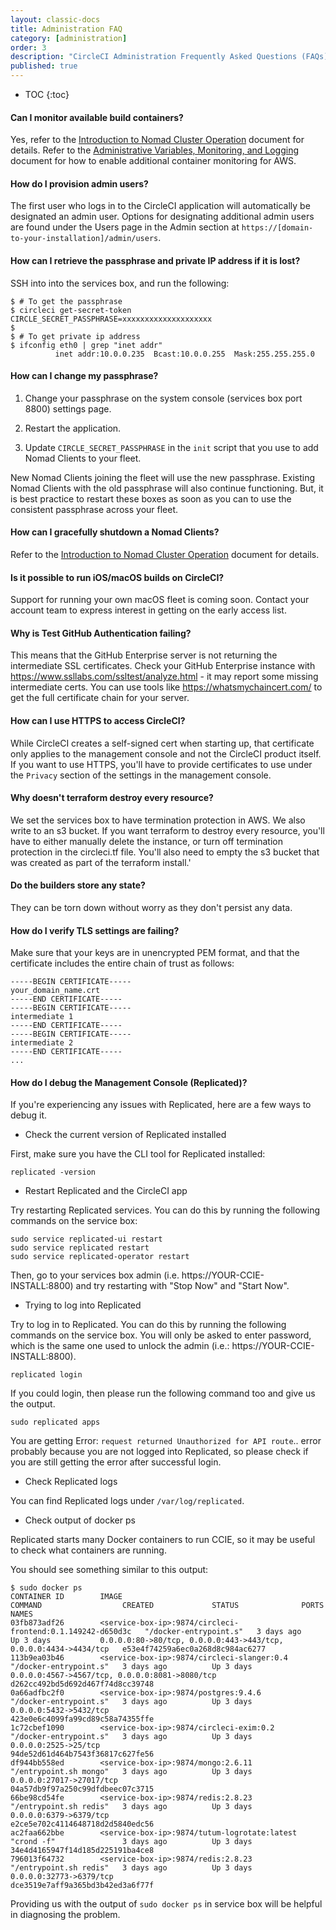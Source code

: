 ```yaml
---
layout: classic-docs
title: Administration FAQ
category: [administration]
order: 3
description: "CircleCI Administration Frequently Asked Questions (FAQs)."
published: true
---
```


* TOC
{:toc}

#### Can I monitor available build containers?

Yes, refer to the [Introduction to Nomad Cluster Operation]({{site.baseurl}}/2.0/nomad) document for details. Refer to the [Administrative Variables, Monitoring, and Logging]({{site.baseurl}}/2.0/monitoring/) document for how to enable additional container monitoring for AWS.

#### How do I provision admin users?

The first user who logs in to the CircleCI application will automatically be designated an admin user. Options for designating additional admin users are found under the Users page in the Admin section at `https://[domain-to-your-installation]/admin/users`.

#### How can I retrieve the passphrase and private IP address if it is lost?

SSH into into the services box, and run the following:

```
$ # To get the passphrase
$ circleci get-secret-token
CIRCLE_SECRET_PASSPHRASE=xxxxxxxxxxxxxxxxxxxx
$
$ # To get private ip address
$ ifconfig eth0 | grep "inet addr"
          inet addr:10.0.0.235  Bcast:10.0.0.255  Mask:255.255.255.0
```

#### How can I change my passphrase?

1. Change your passphrase on the system console (services box port 8800) settings page.

2. Restart the application.

3. Update `CIRCLE_SECRET_PASSPHRASE` in the `init` script that you use to add Nomad Clients to your fleet.

New Nomad Clients joining the fleet will use the new passphrase. Existing Nomad Clients with the old passphrase will also continue functioning. But, it is best practice to restart these boxes as soon as you can to use the consistent passphrase across your fleet.


#### How can I gracefully shutdown a Nomad Clients?

Refer to the [Introduction to Nomad Cluster Operation]({{site.baseurl}}/2.0/nomad) document for details.

#### Is it possible to run iOS/macOS builds on CircleCI?

Support for running your own macOS fleet is coming soon. Contact your account team to express interest in getting on the early access list.

#### Why is Test GitHub Authentication failing?

This means that the GitHub Enterprise server is not returning the intermediate SSL certificates. Check your GitHub Enterprise instance with <https://www.ssllabs.com/ssltest/analyze.html> - it may report some missing intermediate certs. You can use tools like <https://whatsmychaincert.com/> to get the full certificate chain for your server.

#### How can I use HTTPS to access CircleCI?

While CircleCI creates a self-signed cert when starting up, that certificate only applies to the management console and not the CircleCI product itself. If you want to use HTTPS, you'll have to provide certificates to use under the `Privacy` section of the settings in the management console.

#### Why doesn't terraform destroy every resource?

We set the services box to have termination protection in AWS. We also write to an s3 bucket. If you want terraform to destroy every resource, you'll have to either manually delete the instance, or turn off termination protection in the circleci.tf file. You'll also need to empty the s3 bucket that was created as part of the terraform install.'


#### Do the builders store any state?

They can be torn down without worry as they don't persist any data.


#### How do I verify TLS settings are failing?

Make sure that your keys are in unencrypted PEM format, and that the certificate includes the entire chain of trust as follows:

```
-----BEGIN CERTIFICATE-----
your_domain_name.crt
-----END CERTIFICATE-----
-----BEGIN CERTIFICATE-----
intermediate 1
-----END CERTIFICATE-----
-----BEGIN CERTIFICATE-----
intermediate 2
-----END CERTIFICATE-----
...
```

#### How do I debug the Management Console (Replicated)?

If you're experiencing any issues with Replicated, here are a few ways to debug it.

- Check the current version of Replicated installed

First, make sure you have the CLI tool for Replicated installed:

```
replicated -version
```

- Restart Replicated and the CircleCI app

Try restarting Replicated services. You can do this by running the following commands on the service box:

```
sudo service replicated-ui restart
sudo service replicated restart
sudo service replicated-operator restart
```

Then, go to your services box admin (i.e. https://YOUR-CCIE-INSTALL:8800) and try restarting with "Stop Now" and "Start Now".

- Trying to log into Replicated

Try to log in to Replicated. You can do this by running the following commands on the service box. You will only be asked to enter password, which is the same one used to unlock the admin (i.e.: https://YOUR-CCIE-INSTALL:8800).

```
replicated login
```

If you could login, then please run the following command too and give us the output.

```
sudo replicated apps
```

You are getting Error: `request returned Unauthorized for API route`.. error probably because you are not logged into Replicated, so please check if you are still getting the error after successful login.

- Check Replicated logs

You can find Replicated logs under `/var/log/replicated`.

- Check output of docker ps

Replicated starts many Docker containers to run CCIE, so it may be useful to check what containers are running.

You should see something similar to this output:

```
$ sudo docker ps
CONTAINER ID        IMAGE                                                    COMMAND                  CREATED             STATUS              PORTS                                                              NAMES
03fb873adf26        <service-box-ip>:9874/circleci-frontend:0.1.149242-d650d3c   "/docker-entrypoint.s"   3 days ago          Up 3 days           0.0.0.0:80->80/tcp, 0.0.0.0:443->443/tcp, 0.0.0.0:4434->4434/tcp   e53e4f74259a6ec0a268d8c984ac6277
113b9ea03b46        <service-box-ip>:9874/circleci-slanger:0.4                   "/docker-entrypoint.s"   3 days ago          Up 3 days           0.0.0.0:4567->4567/tcp, 0.0.0.0:8081->8080/tcp                     d262cc492bd5d692d467f74d8cc39748
0a66adfbc2f0        <service-box-ip>:9874/postgres:9.4.6                         "/docker-entrypoint.s"   3 days ago          Up 3 days           0.0.0.0:5432->5432/tcp                                             423e0e6c4099fa99cd89c58a74355ffe
1c72cbef1090        <service-box-ip>:9874/circleci-exim:0.2                      "/docker-entrypoint.s"   3 days ago          Up 3 days           0.0.0.0:2525->25/tcp                                               94de52d61d464b7543f36817c627fe56
df944bb558ed        <service-box-ip>:9874/mongo:2.6.11                           "/entrypoint.sh mongo"   3 days ago          Up 3 days           0.0.0.0:27017->27017/tcp                                           04a57db9f97a250c99dfdbeec07c3715
66be98cd54fe        <service-box-ip>:9874/redis:2.8.23                           "/entrypoint.sh redis"   3 days ago          Up 3 days           0.0.0.0:6379->6379/tcp                                             e2ce5e702c4114648718d2d5840edc56
ac2faa662bbe        <service-box-ip>:9874/tutum-logrotate:latest                 "crond -f"               3 days ago          Up 3 days                                                                              34e4d4165947f14d185d225191ba4ce8
796013f64732        <service-box-ip>:9874/redis:2.8.23                           "/entrypoint.sh redis"   3 days ago          Up 3 days           0.0.0.0:32773->6379/tcp                                            dce3519e7aff9a365bd3b42ed3a6f77f
```

Providing us with the output of `sudo docker ps` in service box will be helpful in diagnosing the problem.
